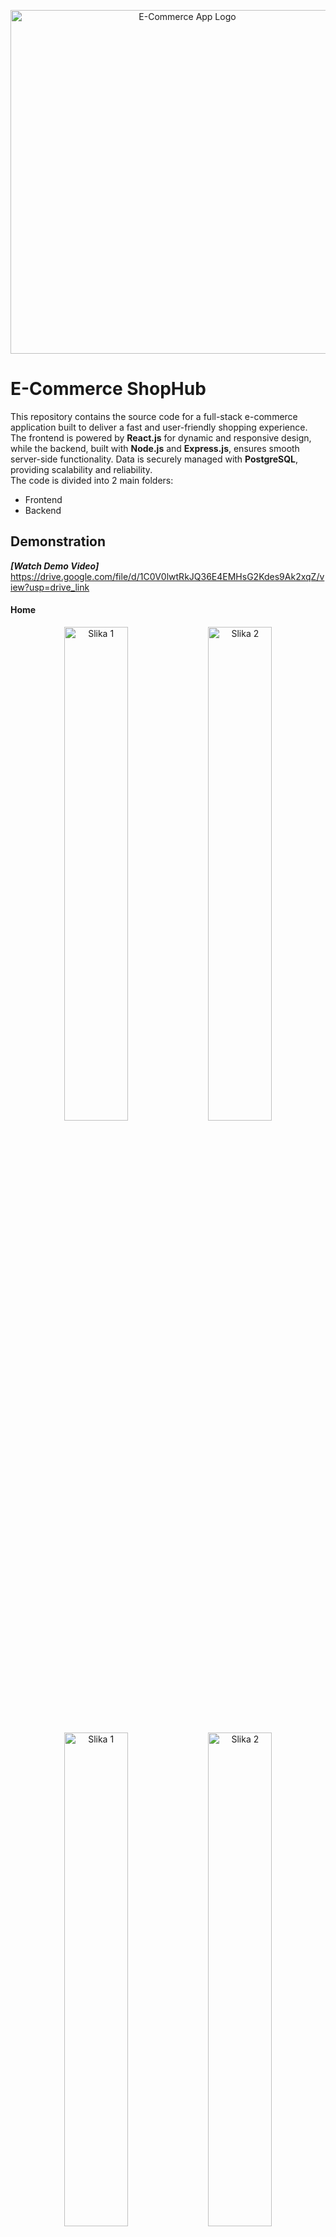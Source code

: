 <p align="center">
  <img src="https://github.com/user-attachments/assets/c6ea4077-c876-475c-b295-cc0291f1d51f" alt="E-Commerce App Logo" width="550"/>

# E-Commerce ShopHub
This repository contains the source code for a full-stack e-commerce application built to deliver a fast and user-friendly shopping experience. The frontend is powered by **React.js** for dynamic and responsive design, while the backend, built with **Node.js** and **Express.js**, ensures smooth server-side functionality. Data is securely managed with **PostgreSQL**, providing scalability and reliability.  
The code is divided into 2 main folders:
- Frontend
- Backend   

## Demonstration
***[Watch Demo Video]***     
https://drive.google.com/file/d/1C0V0lwtRkJQ36E4EMHsG2Kdes9Ak2xqZ/view?usp=drive_link   
     
#### Home
<p align="center">
  <img src="https://github.com/user-attachments/assets/4e64a606-d9ea-4174-9792-fdfb5b296b55" alt="Slika 1" width="45%" />
  <img src="https://github.com/user-attachments/assets/ea76aa18-e069-4b3f-9c6c-7484d4911e20" alt="Slika 2" width="45%" />
</p>
<p align="center">
  <img src="https://github.com/user-attachments/assets/cb4cc9ab-3ebd-4bb9-b77e-87dcde7e406f" alt="Slika 1" width="45%" />
  <img src="https://github.com/user-attachments/assets/e6e1d8f0-d90a-466a-8edf-b8114cb5ca18" alt="Slika 2" width="45%" />
</p>
<p align="center">
  <img src="https://github.com/user-attachments/assets/547d5d4a-7b89-43b7-ae2f-0cfbae5c3b24" alt="Slika 1" width="45%" />
  <img src="https://github.com/user-attachments/assets/288f6acd-4ef8-4395-8d81-633f9a8bfd01" alt="Slika 2" width="45%" />
</p>     

#### Header and Footer
###### Main 
![header](https://github.com/user-attachments/assets/42a51f40-1a3a-4a40-9030-8ba5411b66e5)  
###### Logged
![header1](https://github.com/user-attachments/assets/045e325a-e5ea-48fd-b565-b35929705bfa)   
###### Footer
![footer](https://github.com/user-attachments/assets/fb9a954b-4239-4580-905b-f4d04a612f5d)   

#### Sign Up and Sing In
<p align="center">
  <img src="https://github.com/user-attachments/assets/6790d1e2-c898-441b-97f3-b983fa74df2e" alt="Slika 1" width="45%" />
  <img src="https://github.com/user-attachments/assets/7cf592de-396c-4a3b-9132-5f956d8df146" alt="Slika 2" width="45%" />
</p>

#### Cart and CheckOut
<p align="center">
  <img src="https://github.com/user-attachments/assets/57b9c5c7-7955-4376-99a0-f102c7e92d54" alt="Slika 1" width="45%" />
  <img src="https://github.com/user-attachments/assets/9af6401a-88fd-4b3b-8ada-c0277f82a1f3" alt="Slika 2" width="45%" />
</p>
            


## Getting Started
Follow the instructions below to get local copy up and running.     
**Some features require a set up of .env file.**
### Installation
1. Clone the repo
   ```sh
   git clone https://github.com/huseinspahich/E-commerce-ShopHub.git
   ```
2. Install NPM packages for frontend
   ```sh
   cd frontend
   npm install
   ```
3. Run command below to start the frontend application.
   ```sh
   npm run dev 
   ```
   **Frontend is running on http://localhost:5173.**
      
5. Install NPM packages for backend
   ```sh
   cd backend
   npm install
   ```
6. Run command below to start the backend application.
   ```sh
   node index.js
   ```
   **Backend is running on http://localhost:3000.**
